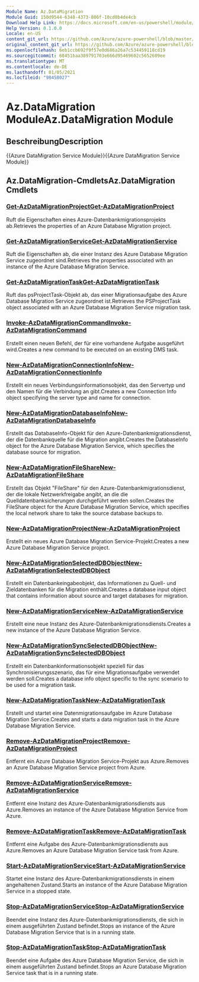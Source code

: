 ```yaml
---
Module Name: Az.DataMigration
Module Guid: 150d9544-6348-4373-806f-10cd0b4de4cb
Download Help Link: https://docs.microsoft.com/en-us/powershell/module/az.datamigration
Help Version: 0.1.0.0
Locale: en-US
content_git_url: https://github.com/Azure/azure-powershell/blob/master/src/DataMigration/DataMigration/help/Az.DataMigration.md
original_content_git_url: https://github.com/Azure/azure-powershell/blob/master/src/DataMigration/DataMigration/help/Az.DataMigration.md
ms.openlocfilehash: 6eb1ccb692f9f57e0d686a26a7c534459118cd19
ms.sourcegitcommit: 68451baa389791703e666d95469602c5652609ee
ms.translationtype: MT
ms.contentlocale: de-DE
ms.lasthandoff: 01/05/2021
ms.locfileid: "98458027"
---
```

# <span data-ttu-id="0bef3-101">Az.DataMigration Module</span><span class="sxs-lookup"><span data-stu-id="0bef3-101">Az.DataMigration Module</span></span>
## <span data-ttu-id="0bef3-102">Beschreibung</span><span class="sxs-lookup"><span data-stu-id="0bef3-102">Description</span></span>
<span data-ttu-id="0bef3-103">{{Azure DataMigration Service Module}}</span><span class="sxs-lookup"><span data-stu-id="0bef3-103">{{Azure DataMigration Service Module}}</span></span>

## <span data-ttu-id="0bef3-104">Az.DataMigration-Cmdlets</span><span class="sxs-lookup"><span data-stu-id="0bef3-104">Az.DataMigration Cmdlets</span></span>
### [<span data-ttu-id="0bef3-105">Get-AzDataMigrationProject</span><span class="sxs-lookup"><span data-stu-id="0bef3-105">Get-AzDataMigrationProject</span></span>](Get-AzDataMigrationProject.md)
<span data-ttu-id="0bef3-106">Ruft die Eigenschaften eines Azure-Datenbankmigrationsprojekts ab.</span><span class="sxs-lookup"><span data-stu-id="0bef3-106">Retrieves the properties of an Azure Database Migration project.</span></span>

### [<span data-ttu-id="0bef3-107">Get-AzDataMigrationService</span><span class="sxs-lookup"><span data-stu-id="0bef3-107">Get-AzDataMigrationService</span></span>](Get-AzDataMigrationService.md)
<span data-ttu-id="0bef3-108">Ruft die Eigenschaften ab, die einer Instanz des Azure Database Migration Service zugeordnet sind.</span><span class="sxs-lookup"><span data-stu-id="0bef3-108">Retrieves the properties associated with an instance of the Azure Database Migration Service.</span></span> 

### [<span data-ttu-id="0bef3-109">Get-AzDataMigrationTask</span><span class="sxs-lookup"><span data-stu-id="0bef3-109">Get-AzDataMigrationTask</span></span>](Get-AzDataMigrationTask.md)
<span data-ttu-id="0bef3-110">Ruft das psProjectTask-Objekt ab, das einer Migrationsaufgabe des Azure Database Migration Service zugeordnet ist.</span><span class="sxs-lookup"><span data-stu-id="0bef3-110">Retrieves the PSProjectTask object associated with an Azure Database Migration Service migration task.</span></span>

### [<span data-ttu-id="0bef3-111">Invoke-AzDataMigrationCommand</span><span class="sxs-lookup"><span data-stu-id="0bef3-111">Invoke-AzDataMigrationCommand</span></span>](Invoke-AzDataMigrationCommand.md)
<span data-ttu-id="0bef3-112">Erstellt einen neuen Befehl, der für eine vorhandene Aufgabe ausgeführt wird.</span><span class="sxs-lookup"><span data-stu-id="0bef3-112">Creates a new command to be executed on an existing DMS task.</span></span>

### [<span data-ttu-id="0bef3-113">New-AzDataMigrationConnectionInfo</span><span class="sxs-lookup"><span data-stu-id="0bef3-113">New-AzDataMigrationConnectionInfo</span></span>](New-AzDataMigrationConnectionInfo.md)
<span data-ttu-id="0bef3-114">Erstellt ein neues Verbindungsinformationsobjekt, das den Servertyp und den Namen für die Verbindung an gibt.</span><span class="sxs-lookup"><span data-stu-id="0bef3-114">Creates a new Connection Info object specifying the server type and name for connection.</span></span>

### [<span data-ttu-id="0bef3-115">New-AzDataMigrationDatabaseInfo</span><span class="sxs-lookup"><span data-stu-id="0bef3-115">New-AzDataMigrationDatabaseInfo</span></span>](New-AzDataMigrationDatabaseInfo.md)
<span data-ttu-id="0bef3-116">Erstellt das DatabaseInfo-Objekt für den Azure-Datenbankmigrationsdienst, der die Datenbankquelle für die Migration angibt.</span><span class="sxs-lookup"><span data-stu-id="0bef3-116">Creates the DatabaseInfo object for the Azure Database Migration Service, which specifies the database source for migration.</span></span>

### [<span data-ttu-id="0bef3-117">New-AzDataMigrationFileShare</span><span class="sxs-lookup"><span data-stu-id="0bef3-117">New-AzDataMigrationFileShare</span></span>](New-AzDataMigrationFileShare.md)
<span data-ttu-id="0bef3-118">Erstellt das Objekt "FileShare" für den Azure-Datenbankmigrationsdienst, der die lokale Netzwerkfreigabe angibt, an die die Quelldatenbanksicherungen durchgeführt werden sollen.</span><span class="sxs-lookup"><span data-stu-id="0bef3-118">Creates the FileShare object for the Azure Database Migration Service, which specifies the local network share to take the source database backups to.</span></span>

### [<span data-ttu-id="0bef3-119">New-AzDataMigrationProject</span><span class="sxs-lookup"><span data-stu-id="0bef3-119">New-AzDataMigrationProject</span></span>](New-AzDataMigrationProject.md)
<span data-ttu-id="0bef3-120">Erstellt ein neues Azure Database Migration Service-Projekt.</span><span class="sxs-lookup"><span data-stu-id="0bef3-120">Creates a new Azure Database Migration Service project.</span></span>

### [<span data-ttu-id="0bef3-121">New-AzDataMigrationSelectedDBObject</span><span class="sxs-lookup"><span data-stu-id="0bef3-121">New-AzDataMigrationSelectedDBObject</span></span>](New-AzDataMigrationSelectedDBObject.md)
<span data-ttu-id="0bef3-122">Erstellt ein Datenbankeingabeobjekt, das Informationen zu Quell- und Zieldatenbanken für die Migration enthält.</span><span class="sxs-lookup"><span data-stu-id="0bef3-122">Creates a database input object that contains information about source and target databases for migration.</span></span>

### [<span data-ttu-id="0bef3-123">New-AzDataMigrationService</span><span class="sxs-lookup"><span data-stu-id="0bef3-123">New-AzDataMigrationService</span></span>](New-AzDataMigrationService.md)
<span data-ttu-id="0bef3-124">Erstellt eine neue Instanz des Azure-Datenbankmigrationsdiensts.</span><span class="sxs-lookup"><span data-stu-id="0bef3-124">Creates a new instance of the Azure Database Migration Service.</span></span>

### [<span data-ttu-id="0bef3-125">New-AzDataMigrationSyncSelectedDBObject</span><span class="sxs-lookup"><span data-stu-id="0bef3-125">New-AzDataMigrationSyncSelectedDBObject</span></span>](New-AzDataMigrationSyncSelectedDBObject.md)
<span data-ttu-id="0bef3-126">Erstellt ein Datenbankinformationsobjekt speziell für das Synchronisierungsszenario, das für eine Migrationsaufgabe verwendet werden soll.</span><span class="sxs-lookup"><span data-stu-id="0bef3-126">Creates a database info object specific to the sync scenario to be used for a migration task.</span></span>

### [<span data-ttu-id="0bef3-127">New-AzDataMigrationTask</span><span class="sxs-lookup"><span data-stu-id="0bef3-127">New-AzDataMigrationTask</span></span>](New-AzDataMigrationTask.md)
<span data-ttu-id="0bef3-128">Erstellt und startet eine Datenmigrationsaufgabe im Azure Database Migration Service.</span><span class="sxs-lookup"><span data-stu-id="0bef3-128">Creates and starts a data migration task in the Azure Database Migration Service.</span></span>

### [<span data-ttu-id="0bef3-129">Remove-AzDataMigrationProject</span><span class="sxs-lookup"><span data-stu-id="0bef3-129">Remove-AzDataMigrationProject</span></span>](Remove-AzDataMigrationProject.md)
<span data-ttu-id="0bef3-130">Entfernt ein Azure Database Migration Service-Projekt aus Azure.</span><span class="sxs-lookup"><span data-stu-id="0bef3-130">Removes an Azure Database Migration Service project from Azure.</span></span>

### [<span data-ttu-id="0bef3-131">Remove-AzDataMigrationService</span><span class="sxs-lookup"><span data-stu-id="0bef3-131">Remove-AzDataMigrationService</span></span>](Remove-AzDataMigrationService.md)
<span data-ttu-id="0bef3-132">Entfernt eine Instanz des Azure-Datenbankmigrationsdiensts aus Azure.</span><span class="sxs-lookup"><span data-stu-id="0bef3-132">Removes an instance of the Azure Database Migration Service from Azure.</span></span>

### [<span data-ttu-id="0bef3-133">Remove-AzDataMigrationTask</span><span class="sxs-lookup"><span data-stu-id="0bef3-133">Remove-AzDataMigrationTask</span></span>](Remove-AzDataMigrationTask.md)
<span data-ttu-id="0bef3-134">Entfernt eine Aufgabe des Azure-Datenbankmigrationsdiensts aus Azure.</span><span class="sxs-lookup"><span data-stu-id="0bef3-134">Removes an Azure Database Migration Service task from Azure.</span></span>

### [<span data-ttu-id="0bef3-135">Start-AzDataMigrationService</span><span class="sxs-lookup"><span data-stu-id="0bef3-135">Start-AzDataMigrationService</span></span>](Start-AzDataMigrationService.md)
<span data-ttu-id="0bef3-136">Startet eine Instanz des Azure-Datenbankmigrationsdiensts in einem angehaltenen Zustand.</span><span class="sxs-lookup"><span data-stu-id="0bef3-136">Starts an instance of the Azure Database Migration Service in a stopped state.</span></span> 

### [<span data-ttu-id="0bef3-137">Stop-AzDataMigrationService</span><span class="sxs-lookup"><span data-stu-id="0bef3-137">Stop-AzDataMigrationService</span></span>](Stop-AzDataMigrationService.md)
<span data-ttu-id="0bef3-138">Beendet eine Instanz des Azure-Datenbankmigrationsdiensts, die sich in einem ausgeführten Zustand befindet.</span><span class="sxs-lookup"><span data-stu-id="0bef3-138">Stops an instance of the Azure Database Migration Service that is in a running state.</span></span>

### [<span data-ttu-id="0bef3-139">Stop-AzDataMigrationTask</span><span class="sxs-lookup"><span data-stu-id="0bef3-139">Stop-AzDataMigrationTask</span></span>](Stop-AzDataMigrationTask.md)
<span data-ttu-id="0bef3-140">Beendet eine Aufgabe des Azure Database Migration Service, die sich in einem ausgeführten Zustand befindet.</span><span class="sxs-lookup"><span data-stu-id="0bef3-140">Stops an  Azure Database Migration Service task that is in a running state.</span></span>

